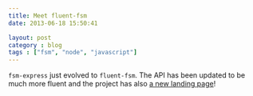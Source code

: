 ```yaml
---
title: Meet fluent-fsm
date: 2013-06-18 15:50:41

layout: post
category : blog 
tags : ["fsm", "node", "javascript"] 
---
```


`fsm-express` just evolved to `fluent-fsm`. The API has been updated to be much more fluent and the project has also [a new landing page](http://www.vittoriozaccaria.net/fluent-fsm/)!
